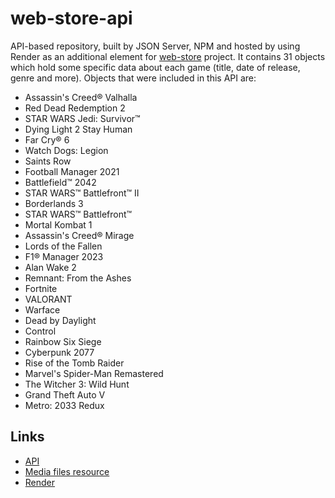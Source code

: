 # web-store-api

API-based repository, built by JSON Server, NPM and hosted by using Render as an additional element for [web-store](https://github.com/artyom285/web-store) project. It contains 31 objects which hold some specific data about each game (title, date of release, genre and more). Objects that were included in this API are: 

* Assassin's Creed® Valhalla
* Red Dead Redemption 2
* STAR WARS Jedi: Survivor™
* Dying Light 2 Stay Human
* Far Cry® 6
* Watch Dogs: Legion
* Saints Row
* Football Manager 2021
* Battlefield™ 2042
* STAR WARS™ Battlefront™ II
* Borderlands 3
* STAR WARS™ Battlefront™
* Mortal Kombat 1
* Assassin's Creed® Mirage
* Lords of the Fallen
* F1® Manager 2023
* Alan Wake 2
* Remnant: From the Ashes
* Fortnite
* VALORANT
* Warface
* Dead by Daylight
* Control
* Rainbow Six Siege
* Cyberpunk 2077
* Rise of the Tomb Raider
* Marvel's Spider-Man Remastered
* The Witcher 3: Wild Hunt
* Grand Theft Auto V
* Metro: 2033 Redux

## Links
* [API](https://games-api-m8ak.onrender.com/games)
* [Media files resource](https://store.epicgames.com/en-US/)
* [Render](https://render.com/)